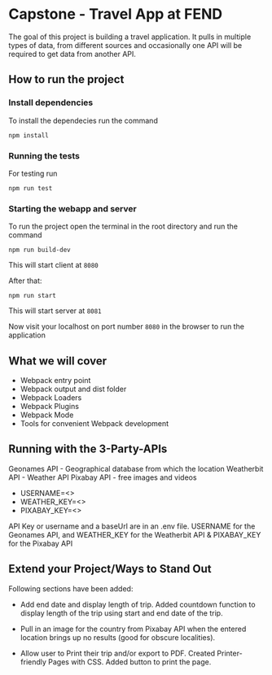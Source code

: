 #  Capstone - Travel App at FEND

The goal of this project is building a travel application. It pulls in multiple types of data, from different sources and occasionally one API will be required to get data from another API.

## How to run the project

### Install dependencies
To install the dependecies run the command
```
npm install
```

### Running the tests

For testing run

```
npm run test
```

### Starting the webapp and server

To run the project open the terminal in the root directory and run the command

```
npm run build-dev
```
This will start client at `8080`

After that:
```
npm run start
```
This will start server at `8081`

Now visit your localhost on port number `8080` in the browser to run the application


## What we will cover

- Webpack entry point
- Webpack output and dist folder
- Webpack Loaders
- Webpack Plugins
- Webpack Mode
- Tools for convenient Webpack development

## Running with the 3-Party-APIs

Geonames API - Geographical database from which the location 
Weatherbit API - Weather API 
Pixabay API - free images and videos

- USERNAME=<>
- WEATHER_KEY=<>
- PIXABAY_KEY=<>

API Key or username and a baseUrl  are in an .env file.  USERNAME  for the Geonames API,  and WEATHER_KEY for the Weatherbit API & PIXABAY_KEY  for the Pixabay API


## Extend your Project/Ways to Stand Out 

Following sections have been added:

- Add end date and display length of trip.
Added countdown function to display length of the trip using start and end date of the trip.

- Pull in an image for the country from Pixabay API when the entered location brings up no results (good for obscure localities).

- Allow user to Print their trip and/or export to PDF.
Created Printer-friendly Pages with CSS. Added button to print the page.



